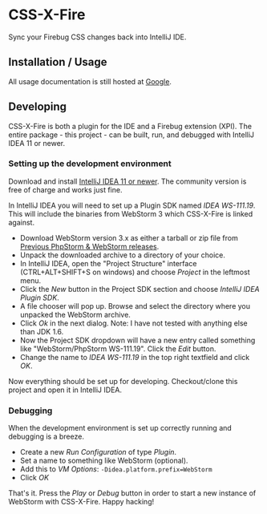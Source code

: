 CSS-X-Fire
==========

Sync your Firebug CSS changes back into IntelliJ IDE.

Installation / Usage
--------------------

All usage documentation is still hosted at [Google](http://code.google.com/p/css-x-fire/).

Developing
----------

CSS-X-Fire is both a plugin for the IDE and a Firebug extension (XPI). The entire package - this project - can be built, run, and debugged with IntelliJ IDEA 11 or newer.

### Setting up the development environment

Download and install [IntelliJ IDEA 11 or newer](http://www.jetbrains.com/idea/download/index.html). The community version is free of charge and works just fine.

In IntelliJ IDEA you will need to set up a Plugin SDK named *IDEA WS-111.19*. This will include the binaries from WebStorm 3 which CSS-X-Fire is linked against.

* Download WebStorm version 3.x as either a tarball or zip file from [Previous PhpStorm & WebStorm releases](http://confluence.jetbrains.net/pages/viewpage.action?pageId=41487696).
* Unpack the downloaded archive to a directory of your choice.
* In IntelliJ IDEA, open the "Project Structure" interface (CTRL+ALT+SHIFT+S on windows) and choose *Project* in the leftmost menu.
* Click the *New* button in the Project SDK section and choose *IntelliJ IDEA Plugin SDK*.
* A file chooser will pop up. Browse and select the directory where you unpacked the WebStorm archive.
* Click *Ok* in the next dialog. Note: I have not tested with anything else than JDK 1.6.
* Now the Project SDK dropdown will have a new entry called something like "WebStorm/PhpStorm WS-111.19". Click the *Edit* button.
* Change the name to *IDEA WS-111.19* in the top right textfield and click *OK*.

Now everything should be set up for developing. Checkout/clone this project and open it in IntelliJ IDEA.

### Debugging

When the development environment is set up correctly running and debugging is a breeze.

* Create a new *Run Configuration* of type *Plugin*.
* Set a name to something like WebStorm (optional).
* Add this to *VM Options*: `-Didea.platform.prefix=WebStorm`
* Click *OK*

That's it. Press the *Play* or *Debug* button in order to start a new instance of WebStorm with CSS-X-Fire. Happy hacking!





